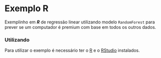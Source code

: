﻿# Exemplo R

Exemplinho em **_R_** de regressão linear utilizando modelo `RandomForest` para prever se um computador é premium com base em todos os outros dados.

### Utilizando

Para utilizar o exemplo é necessário ter o [R](https://www.r-project.org/) e o [RStudio](https://www.rstudio.com/) instalados.
